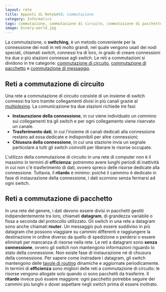 ```yaml
---
layout: rete
title: Appunti di Rete&#58; Commutazione
category: Informatics
tags: commutazione, commutazione di circuito, commutazione di pacchetto, switching
image: binary-world.jpg
---
```

La commutazione, o **switching**, è un metodo conveniente per la connessione dei nodi in reti molto grandi, nel quale vengono usati dei nodi speciali, chiamati _switch_, connessi tra di loro, in grado di creare connessioni tra due o più stazioni connesse agli switch. Le reti a commutazioni si dividono in tre categorie: [commutazione di circuito](https://en.wikipedia.org/wiki/Circuit_switching), [commutazione di pacchetto](https://en.wikipedia.org/wiki/Packet_switching) e [commutazione di messaggio](https://en.wikipedia.org/wiki/Message_switching).

## Reti a commutazione di circuito

Una rete a commutazione di circuito consiste di un insieme di switch connessi tra loro tramite collegamenti divisi in più canali grazie al [multiplexing](https://en.wikipedia.org/wiki/Multiplexing). La comunicazione tra due stazioni richiede tre fasi:

*   **Instaurazione della connessione**, in cui viene individuato un _cammino_ sui collegamenti tra gli switch e per ogni collegamento viene riservato un canale.
*   **Trasferimento dati**, in cui l'insieme di canali dedicati alla connessione restano ad essa dedicate e indisponibili per altre connessioni;
*   **Chiusura della connessione**, in cui una stazione invia un segnale particolare a tutti gli switch coinvolti per liberare le risorse occupate.

L'utilizzo della commutazione di circuito in una rete di computer non è il massimo in termini di **efficienza**: potremmo avere lunghi periodi di inattività in cui non c'è trasferimento di dati, ovvero spreco delle risorse dedicate alla connessione. Tuttavia, il **ritardo** è minimo: poiché il cammino è dedicato in fase di instaurazione della connessione, i dati scorrono senza fermarsi ad ogni switch.

## Reti a commutazione di pacchetto

In una rete del genere, i dati devono essere divisi in pacchetti gestiti indipendentemente tra loro, chiamati **datagram**, di grandezza variabile o fissa a seconda del protocollo utilizzato. Gli switch in una rete a datagram sono anche chiamati **router**. Un messaggio può essere suddiviso in più datagram che possono viaggiare su cammini differenti e raggiungere la destinazione in ordine diverso da quello di spedizione o perdersi o essere eliminati per mancanza di risorse nella rete. Le reti a datagram sono **senza connessione**, ovvero gli switch non mantengono informazioni riguardo lo stato della connessione. Non esiste fase di instaurazione né di chiusura della connessione. Per sapere come instradare i datagram, gli switch mantengono delle [tavole di routing](https://en.wikipedia.org/wiki/Routing_table) dinamiche e aggiornate periodicamente. In termini di **efficienza** sono migliori delle reti a commutazione di circuito: le risorse vengono allogate solo quando ci sono pacchetti da trasferire. Il **ritardo** invece può essere maggiore: ogni pacchetto potrebbe seguire dei cammini più lunghi o dover aspettare negli switch prima di essere inoltrato.
